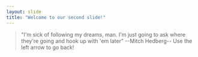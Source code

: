 ```yaml
---
layout: slide
title: "Welcome to our second slide!"
---
```

>"I'm sick of following my dreams, man. I'm just going to ask where they're going and hook up with 'em later"
> --Mitch Hedberg--
Use the left arrow to go back!
